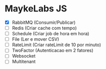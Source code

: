 # MaykeLabs JS

- [x] RabbitMQ (Consumir/Publicar)
- [ ] Redis (Criar cache com tempo)
- [ ] Schedule (Criar job de hora em hora)
- [ ] File (Ler e mover CSV)
- [ ] RateLimit (Criar rateLimit de 10 por minuto)
- [ ] TwoFactor (Autenticacao em 2 fatores)
- [ ] Websocket
- [ ] Multitenant